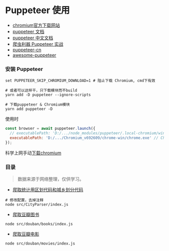 # Puppeteer 使用

- [chromium官方下载网站](https://download-chromium.appspot.com/)
- [puppeteer 文档](https://pptr.dev/)
- [puppeteer 中文文档](https://zhaoqize.github.io/puppeteer-api-zh_CN)
- [爬虫利器 Puppeteer 实战](https://www.jianshu.com/p/a9a55c03f768)
- [puppeteer-cn](https://npm.taobao.org/package/puppeteer-cn)
- [awesome-puppeteer](https://github.com/transitive-bullshit/awesome-puppeteer/blob/master/readme.zh.md)


### 安装 Puppeteer

```shell
set PUPPETEER_SKIP_CHROMIUM_DOWNLOAD=1 # 阻止下载 Chromium, cmd下有效

# 或者可以这样干，只下载模块而不build
yarn add -D puppeteer --ignore-scripts

# 下载puppeteer & Chromium模块
yarn add puppeteer -D

```

使用时
```js
const browser = await puppeteer.launch({
  // executablePath: 'D:/.../node_modules/puppeteer/.local-chromium/win64-662092/chrome-win/chrome.exe',
  executablePath: 'D:/.../Chromium_v692609/chrome-win/chrome.exe' // Chromium路径
});
```

科学上网手动[下载chromium](https://download-chromium.appspot.com/)


### 目录

> 数据来源于网络整理，仅供学习。

- [爬取统计用区划代码和城乡划分代码](./src/CityParser/index.js)

```shell
# 修改配置，去掉注释
node src/CityParser/index.js
```
- [爬取豆瓣图书](./src/douban/books/index.js)

```
node src/douban/books/index.js
```
- [爬取豆瓣电影](./src/douban/movies/index.js)

```
node src/douban/movies/index.js
```